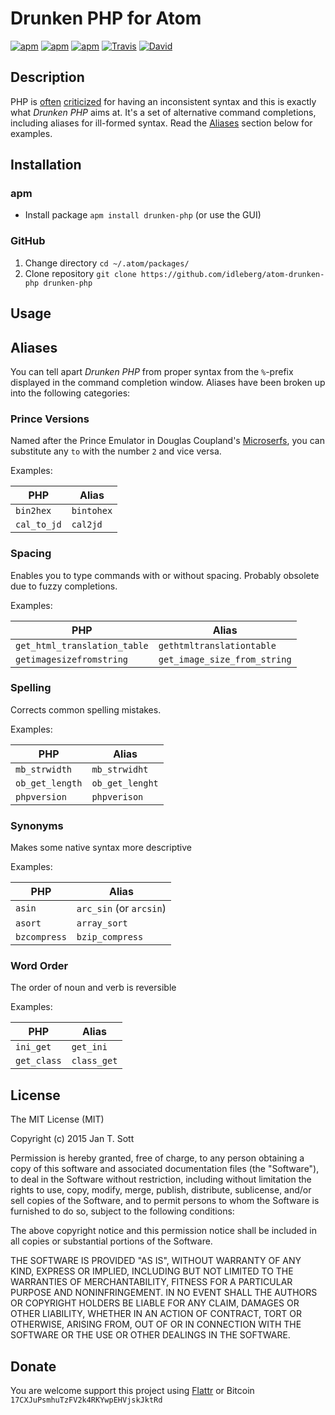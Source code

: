 # Drunken PHP for Atom

[![apm](https://img.shields.io/apm/l/drunken-php.svg?style=flat-square)](https://atom.io/packages/drunken-php)
[![apm](https://img.shields.io/apm/v/drunken-php.svg?style=flat-square)](https://atom.io/packages/drunken-php)
[![apm](https://img.shields.io/apm/dm/drunken-php.svg?style=flat-square)](https://atom.io/packages/drunken-php)
[![Travis](https://img.shields.io/travis/idleberg/atom-drunken-php.svg?style=flat-square)](https://travis-ci.org/idleberg/atom-drunken-php)
[![David](https://img.shields.io/david/dev/idleberg/atom-drunken-php.svg?style=flat-square)](https://david-dm.org/idleberg/atom-drunken-php?type=dev)

## Description

PHP is [often](http://me.veekun.com/blog/2012/04/09/php-a-fractal-of-bad-design/) [criticized](http://tnx.nl/php.html) for having an inconsistent syntax and this is exactly what *Drunken PHP* aims at. It's a set of alternative command completions, including aliases for ill-formed syntax. Read the [Aliases](#aliases) section below for examples.

## Installation

### apm

* Install package `apm install drunken-php` (or use the GUI)

### GitHub

1. Change directory `cd ~/.atom/packages/`
2. Clone repository `git clone https://github.com/idleberg/atom-drunken-php drunken-php`

## Usage

## Aliases

You can tell apart *Drunken PHP* from proper syntax from the `%`-prefix displayed in the command completion window. Aliases have been broken up into the following categories:

### Prince Versions

Named after the Prince Emulator in Douglas Coupland's [Microserfs](http://www.wired.com/wired/archive/2.01/microserfs.html), you can substitute any `to` with the number `2` and vice versa.

Examples:

PHP         | Alias
------------|-----------
`bin2hex`   | `bintohex`
`cal_to_jd` | `cal2jd`

### Spacing

Enables you to type commands with or without spacing. Probably obsolete due to fuzzy completions.

Examples:

PHP                          | Alias
-----------------------------|-----------------------------
`get_html_translation_table` | `gethtmltranslationtable`
`getimagesizefromstring`     | `get_image_size_from_string`

### Spelling

Corrects common spelling mistakes.

Examples:

PHP             | Alias
----------------|-----------------------------
`mb_strwidth`   | `mb_strwidht`
`ob_get_length` | `ob_get_lenght`
`phpversion`    | `phpverison`

### Synonyms

Makes some native syntax more descriptive

Examples:

PHP          | Alias
-------------|------------------------
`asin`       | `arc_sin` (or `arcsin`)
`asort`      | `array_sort`
`bzcompress` | `bzip_compress`

### Word Order

The order of noun and verb is reversible

Examples:

PHP           | Alias
--------------|-----------
`ini_get`     | `get_ini`
`get_class`   | `class_get`

## License

The MIT License (MIT)

Copyright (c) 2015 Jan T. Sott

Permission is hereby granted, free of charge, to any person obtaining a copy
of this software and associated documentation files (the "Software"), to deal
in the Software without restriction, including without limitation the rights
to use, copy, modify, merge, publish, distribute, sublicense, and/or sell
copies of the Software, and to permit persons to whom the Software is
furnished to do so, subject to the following conditions:

The above copyright notice and this permission notice shall be included in
all copies or substantial portions of the Software.

THE SOFTWARE IS PROVIDED "AS IS", WITHOUT WARRANTY OF ANY KIND, EXPRESS OR
IMPLIED, INCLUDING BUT NOT LIMITED TO THE WARRANTIES OF MERCHANTABILITY,
FITNESS FOR A PARTICULAR PURPOSE AND NONINFRINGEMENT. IN NO EVENT SHALL THE
AUTHORS OR COPYRIGHT HOLDERS BE LIABLE FOR ANY CLAIM, DAMAGES OR OTHER
LIABILITY, WHETHER IN AN ACTION OF CONTRACT, TORT OR OTHERWISE, ARISING FROM,
OUT OF OR IN CONNECTION WITH THE SOFTWARE OR THE USE OR OTHER DEALINGS IN
THE SOFTWARE.

## Donate

You are welcome support this project using [Flattr](https://flattr.com/submit/auto?user_id=idleberg&url=https://github.com/idleberg/atom-drunken-php) or Bitcoin `17CXJuPsmhuTzFV2k4RKYwpEHVjskJktRd`
